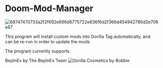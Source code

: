 # Doom-Mod-Manager

![68747470733a2f2f692e696d6775722e636f6d2f366d454942786d2e706e67](https://github.com/Doommonkeyvr/Doom-Mod-Manager/assets/144721783/2fca19c2-934e-4869-88ae-61eb5d8395a9)


This program will install custom mods into Gorilla Tag automatically, and can be re-run in order to update the mods

The program currently supports

BepInEx by The BepInEx Team
![Gorilla Cosmetics by Bobbie]([https://github.com/Doommonkeyvr/Doom-Mod-Manager/assets/144721783/2fca19c2-934e-4869-88ae-61eb5d8395a9](https://github.com/legoandmars/GorillaCosmetics)https://github.com/legoandmars/GorillaCosmetics)
